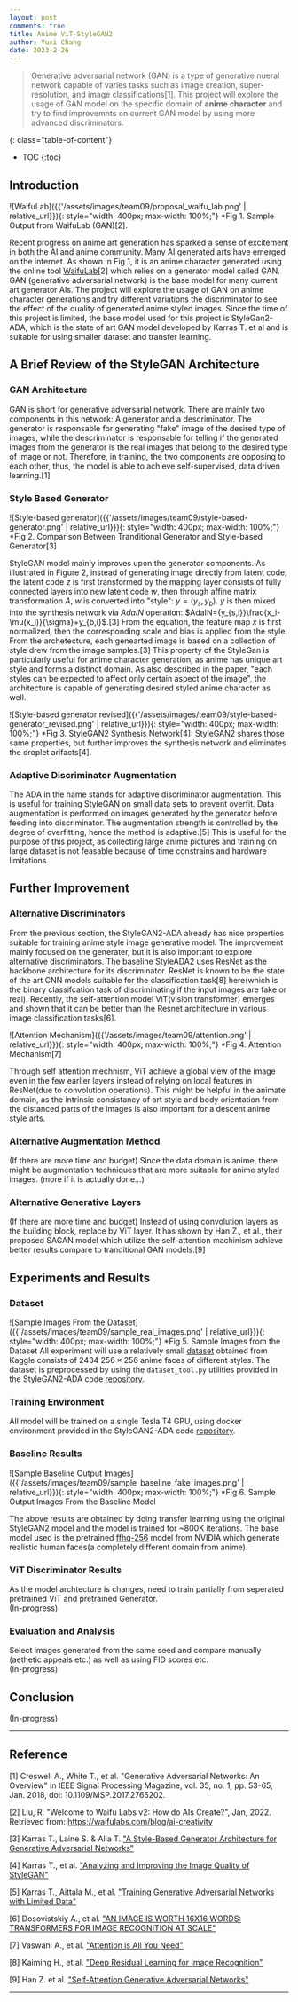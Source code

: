 ```yaml
---
layout: post
comments: true
title: Anime ViT-StyleGAN2 
author: Yuxi Chang
date: 2023-2-26
---
```



> Generative adversarial network (GAN) is a type of generative nueral network capable of varies tasks such as image creation, super-resolution, and image classifications[1]. This project will explore the usage of GAN model on the specific domain of **anime character** and try to find improvemnts on current GAN model by using more advanced discriminators.


<!--more-->
{: class="table-of-content"}
* TOC
{:toc}

## Introduction
![WaifuLab]({{'/assets/images/team09/proposal_waifu_lab.png' | relative_url}}){: style="width: 400px; max-width: 100%;"}
*Fig 1. Sample Output from WaifuLab (GAN)[2].

Recent progress on anime art generation has sparked a sense of excitement in both the AI and anime community. Many AI generated arts have emerged on the internet. As shown in Fig 1, it is an anime character generated using the online tool [WaifuLab](https://waifulabs.com/generate)[2] which relies on a generator model called GAN. GAN (generative adversarial network) is the base model for many current art generator AIs. The project will explore the usage of GAN on anime character generations and try different variations the discriminator to see the effect of the quality of generated anime styled images. Since the time of this project is limited, the base model used for this project is StyleGan2-ADA, which is the state of art GAN model developed by Karras T. et al and is suitable for using smaller dataset and transfer learning. 

## A Brief Review of the StyleGAN Architecture
### GAN Architecture
GAN is short for generative adversarial network. There are mainly two components in this network: A generator and a descriminator. The generator is responsable for generating "fake" image of the desired type of images, while the descriminator is responsable for telling if the generated images from the generator is the real images that belong to the desired type of image or not. Therefore, in training, the two components are opposing to each other, thus, the model is able to achieve self-supervised, data driven learning.[1]
### Style Based Generator
![Style-based generator]({{'/assets/images/team09/style-based-generator.png' | relative_url}}){: style="width: 400px; max-width: 100%;"}
*Fig 2. Comparison Between Tranditional Generator and Style-based Generator[3]

StyleGAN model mainly improves upon the generator components. As illustrated in Figure 2, instead of generating image directly from latent code, the latent code $z$ is first transformed by the mapping layer consists of fully connected layers into new latent code $w$, then through affine matrix transformation $A$, $w$ is converted into "style": $y = (y_s, y_b)$. $y$ is then mixed into the synthesis network via $AdaIN$ operation:
$AdaIN={y_{s,i}}\frac{x_i-\mu(x_i)}{\sigma}+y_{b,i}$.[3]
From the equation, the feature map $x$ is first normalized, then the corresponding scale and bias is applied from the style. From the archetecture, each genearted image is based on a collection of style drew from the image samples.[3] This property of the StyleGan is particularly useful for anime character generation, as anime has unique art style and forms a distinct domain. As also described in the paper, "each styles can be expected to affect only certain aspect of the image", the architecture is capable of generating desired styled anime character as well. 

![Style-based generator revised]({{'/assets/images/team09/style-based-generator_revised.png' | relative_url}}){: style="width: 400px; max-width: 100%;"}
*Fig 3. StyleGAN2 Synthesis Network[4]: StyleGAN2 shares those same properties, but further improves the synthesis network and eliminates the droplet arifacts[4].

### Adaptive Discriminator Augmentation
The ADA in the name stands for adaptive discriminator augmentation. This is useful for training StyleGAN on small data sets to prevent overfit. Data augmentation is performed on images generated by the generator before feeding into discriminator. The augmentation strength is controlled by the degree of overfitting, hence the method is adaptive.[5] This is useful for the purpose of this project, as collecting large anime pictures and training on large dataset is not feasable because of time constrains and hardware limitations. 

## Further Improvement
### Alternative Discriminators
From the previous section, the StyleGAN2-ADA already has nice properties suitable for training anime style image generative model. The improvement mainly focused on the generater, but it is also important to explore alternative discriminators. The baseline StyleADA2 uses ResNet as the backbone architecture for its discriminator. ResNet is known to be the state of the art CNN models suitable for the classification task[8] here(which is the binary classifcation task of discriminating if the input images are fake or real). Recently, the self-attention model ViT(vision transformer) emerges and shown that it can be better than the Resnet architecture in various image classification tasks[6].

![Attention Mechanism]({{'/assets/images/team09/attention.png' | relative_url}}){: style="width: 400px; max-width: 100%;"}
*Fig 4. Attention Mechanism[7]

Through self attention mechnism, ViT achieve a global view of the image even in the few earlier layers instead of relying on local features in ResNet(due to convolution operations). This might be helpful in the animate domain, as the intrinsic consistancy of art style and body orientation from the distanced parts of the images is also important for a descent anime style arts. 

### Alternative Augmentation Method 
(If there are more time and budget)
Since the data domain is anime, there might be augmentation techniques that are more suitable for anime styled images. (more if it is actually done...) 
### Alternative Generative Layers
(If there are more time and budget)
Instead of using convolution layers as the building block, replace by ViT layer. It has shown by Han Z., et al., their proposed SAGAN model which utilize the self-attention machinism achieve better results compare to tranditional GAN models.[9] 
## Experiments and Results
### Dataset
![Sample Images From the Dataset]({{'/assets/images/team09/sample_real_images.png' | relative_url}}){: style="width: 400px; max-width: 100%;"}
*Fig 5. Sample Images from the Dataset
All experiment will use a relatively small [dataset](https://www.kaggle.com/datasets/tianbaiyutoby/animegirl-faces) obtained from Kaggle consists of 2434 $256\times256$ anime faces of different styles. The dataset is preprocessed by using the `dataset_tool.py` utilities provided in the StyleGAN2-ADA code [repository](https://github.com/NVlabs/stylegan2-ada-pytorch).    
### Training Environment
All model will be trained on a single Tesla T4 GPU, using docker environment provided in the StyleGAN2-ADA code [repository](https://github.com/NVlabs/stylegan2-ada-pytorch).  
### Baseline Results
![Sample Baseline Output Images]({{'/assets/images/team09/sample_baseline_fake_images.png' | relative_url}}){: style="width: 400px; max-width: 100%;"}
*Fig 6. Sample Output Images From the Baseline Model

The above results are obtained by doing transfer learning using the original StyleGAN2 model and the model is trained for ~800K iterations. The base model used is the pretrained [ffhq-256](https://nvlabs-fi-cdn.nvidia.com/stylegan2-ada-pytorch/pretrained/transfer-learning-source-nets/ffhq-res256-mirror-paper256-noaug.pkl) model from NVIDIA which generate realistic human faces(a completely different domain from anime). 
### ViT Discriminator Results
As the model archtecture is changes, need to train partially from seperated pretrained ViT and pretrained Generator.\
(In-progress)
### Evaluation and Analysis
Select images generated from the same seed and compare manually (aethetic appeals etc.) as well as using FID scores etc.\
(In-progress)
## Conclusion
(In-progress)

---

## Reference

[1] Creswell A., White T., et al. "Generative Adversarial Networks: An Overview" in IEEE Signal Processing Magazine, vol. 35, no. 1, pp. 53-65, Jan. 2018, doi: 10.1109/MSP.2017.2765202.

[2] Liu, R. "Welcome to Waifu Labs v2: How do AIs Create?", Jan, 2022. Retrieved from: https://waifulabs.com/blog/ai-creativity  

[3] Karras T., Laine S. & Alia T. ["A Style-Based Generator Architecture for Generative Adversarial Networks"](https://arxiv.org/abs/1812.04948)

[4] Karras T., et al. ["Analyzing and Improving the Image Quality of StyleGAN"](https://arxiv.org/pdf/1912.04958.pdf)

[5] Karras T., Aittala M., et al. ["Training Generative Adversarial Networks with Limited Data"](https://arxiv.org/abs/2006.06676)

[6] Dosovistskiy A., et al. ["AN IMAGE IS WORTH 16X16 WORDS:
TRANSFORMERS FOR IMAGE RECOGNITION AT SCALE"](https://arxiv.org/pdf/2010.11929.pdf)

[7] Vaswani A., et al. ["Attention is All You Need"](https://arxiv.org/pdf/1706.03762.pdf) 

[8] Kaiming H., et al. ["Deep Residual Learning for Image Recognition"](https://arxiv.org/pdf/1512.03385.pdf)

[9] Han Z. et al. ["Self-Attention Generative Adversarial Networks"](https://arxiv.org/pdf/1805.08318.pdf)

---
